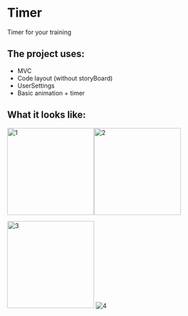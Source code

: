 # Timer
Timer for your training

## The project uses: 
+ MVC
+ Code layout (without storyBoard)
+ UserSettings
+ Basic animation + timer
   
## What it looks like:

<img width="200" alt="1" src="https://github.com/m1c0meRr/Timer/assets/140728201/7f92be6b-30bb-4473-8a32-9dd700804704"><img width="200" alt="2" src="https://github.com/m1c0meRr/Timer/assets/140728201/6558ffca-cf9f-4c4e-a078-55cc4fbcf35a">

<img width="200" alt="3" src="https://github.com/m1c0meRr/Timer/assets/140728201/d7fb57d8-f69b-45be-891d-9439d8847748"> ![4](https://github.com/m1c0meRr/Timer/assets/140728201/ff0cc845-5564-41d8-9b08-d2e0613226e7)
